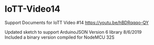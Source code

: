 # IoTT-Video14
Support Documents for IoTT Video #14 https://youtu.be/hBDRqqqo-QY

Updated sketch to support ArduinoJSON Version 6 library  8/6/2019
Included a binary version compiled for NodeMCU 32S
